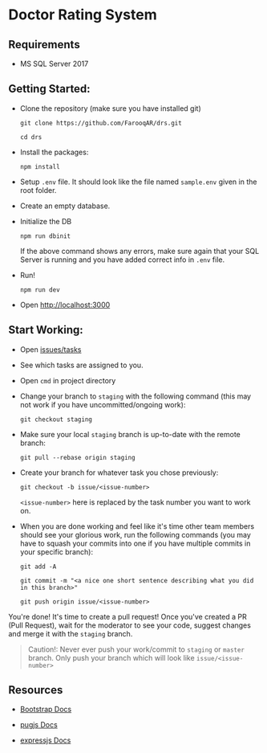 # Doctor Rating System

## Requirements

- MS SQL Server 2017

## Getting Started:

- Clone the repository (make sure you have installed git)

  `git clone https://github.com/FarooqAR/drs.git`

  `cd drs`

- Install the packages:

  `npm install`

- Setup `.env` file. It should look like the file named `sample.env` given in the root folder.

- Create an empty database.   

- Initialize the DB

  `npm run dbinit`
  
  If the above command shows any errors, make sure again that your SQL Server is running and you have added correct info in `.env` file.

- Run!

  `npm run dev`

- Open [http://localhost:3000](http://localhost:3000)

## Start Working:

- Open [issues/tasks](https://github.com/farooqar/drs/issues)
- See which tasks are assigned to you.
- Open `cmd` in project directory
- Change your branch to `staging` with the following command (this may not work if you have uncommitted/ongoing work):

  `git checkout staging`
- Make sure your local `staging` branch is up-to-date with the remote branch:

  `git pull --rebase origin staging`
- Create your branch for whatever task you chose previously:

  `git checkout -b issue/<issue-number>`

  `<issue-number>` here is replaced by the task number you want to work on.
- When you are done working and feel like it's time other team members should see your glorious work, run the following commands (you may have to squash your commits into one if you have multiple commits in your specific branch):

   `git add -A`

   `git commit -m "<a nice one short sentence describing what you did in this branch>"`

   `git push origin issue/<issue-number>` 

You're done! It's time to create a pull request! Once you've created a PR (Pull Request), wait for the moderator to see your code, suggest changes and merge it with the `staging` branch.

> Caution!: Never ever push your work/commit to `staging` or `master` branch. Only push your branch which will look like `issue/<issue-number>`


## Resources

- [Bootstrap Docs](https://getbootstrap.com/docs/4.1/components/alerts/)

- [pugjs Docs](https://pugjs.org/language/attributes.html)

- [expressjs Docs](https://expressjs.com/en/guide/routing.html)
